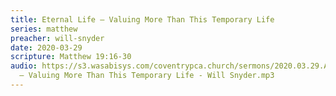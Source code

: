 ```yaml
---
title: Eternal Life – Valuing More Than This Temporary Life
series: matthew
preacher: will-snyder
date: 2020-03-29
scripture: Matthew 19:16-30
audio: https://s3.wasabisys.com/coventrypca.church/sermons/2020.03.29.A Eternal Life
  – Valuing More Than This Temporary Life - Will Snyder.mp3
---
```

